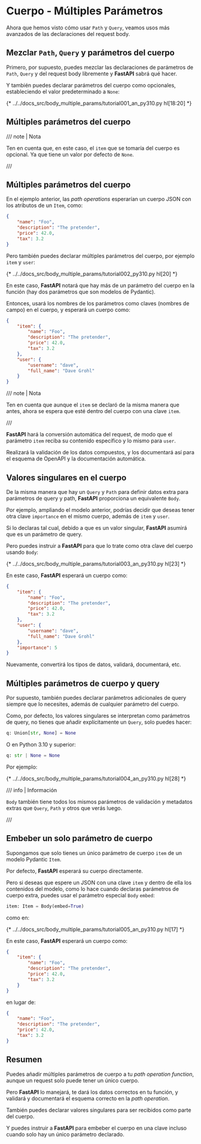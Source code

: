 # Cuerpo - Múltiples Parámetros

Ahora que hemos visto cómo usar `Path` y `Query`, veamos usos más avanzados de las declaraciones del request body.

## Mezclar `Path`, `Query` y parámetros del cuerpo

Primero, por supuesto, puedes mezclar las declaraciones de parámetros de `Path`, `Query` y del request body libremente y **FastAPI** sabrá qué hacer.

Y también puedes declarar parámetros del cuerpo como opcionales, estableciendo el valor predeterminado a `None`:

{* ../../docs_src/body_multiple_params/tutorial001_an_py310.py hl[18:20] *}

## Múltiples parámetros del cuerpo

/// note | Nota

Ten en cuenta que, en este caso, el `item` que se tomaría del cuerpo es opcional. Ya que tiene un valor por defecto de `None`.

///

## Múltiples parámetros del cuerpo

En el ejemplo anterior, las *path operations* esperarían un cuerpo JSON con los atributos de un `Item`, como:

```JSON
{
    "name": "Foo",
    "description": "The pretender",
    "price": 42.0,
    "tax": 3.2
}
```

Pero también puedes declarar múltiples parámetros del cuerpo, por ejemplo `item` y `user`:

{* ../../docs_src/body_multiple_params/tutorial002_py310.py hl[20] *}

En este caso, **FastAPI** notará que hay más de un parámetro del cuerpo en la función (hay dos parámetros que son modelos de Pydantic).

Entonces, usará los nombres de los parámetros como claves (nombres de campo) en el cuerpo, y esperará un cuerpo como:

```JSON
{
    "item": {
        "name": "Foo",
        "description": "The pretender",
        "price": 42.0,
        "tax": 3.2
    },
    "user": {
        "username": "dave",
        "full_name": "Dave Grohl"
    }
}
```

/// note | Nota

Ten en cuenta que aunque el `item` se declaró de la misma manera que antes, ahora se espera que esté dentro del cuerpo con una clave `item`.

///

**FastAPI** hará la conversión automática del request, de modo que el parámetro `item` reciba su contenido específico y lo mismo para `user`.

Realizará la validación de los datos compuestos, y los documentará así para el esquema de OpenAPI y la documentación automática.

## Valores singulares en el cuerpo

De la misma manera que hay un `Query` y `Path` para definir datos extra para parámetros de query y path, **FastAPI** proporciona un equivalente `Body`.

Por ejemplo, ampliando el modelo anterior, podrías decidir que deseas tener otra clave `importance` en el mismo cuerpo, además de `item` y `user`.

Si lo declaras tal cual, debido a que es un valor singular, **FastAPI** asumirá que es un parámetro de query.

Pero puedes instruir a **FastAPI** para que lo trate como otra clave del cuerpo usando `Body`:

{* ../../docs_src/body_multiple_params/tutorial003_an_py310.py hl[23] *}

En este caso, **FastAPI** esperará un cuerpo como:

```JSON
{
    "item": {
        "name": "Foo",
        "description": "The pretender",
        "price": 42.0,
        "tax": 3.2
    },
    "user": {
        "username": "dave",
        "full_name": "Dave Grohl"
    },
    "importance": 5
}
```

Nuevamente, convertirá los tipos de datos, validará, documentará, etc.

## Múltiples parámetros de cuerpo y query

Por supuesto, también puedes declarar parámetros adicionales de query siempre que lo necesites, además de cualquier parámetro del cuerpo.

Como, por defecto, los valores singulares se interpretan como parámetros de query, no tienes que añadir explícitamente un `Query`, solo puedes hacer:

```Python
q: Union[str, None] = None
```

O en Python 3.10 y superior:

```Python
q: str | None = None
```

Por ejemplo:

{* ../../docs_src/body_multiple_params/tutorial004_an_py310.py hl[28] *}

/// info | Información

`Body` también tiene todos los mismos parámetros de validación y metadatos extras que `Query`, `Path` y otros que verás luego.

///

## Embeber un solo parámetro de cuerpo

Supongamos que solo tienes un único parámetro de cuerpo `item` de un modelo Pydantic `Item`.

Por defecto, **FastAPI** esperará su cuerpo directamente.

Pero si deseas que espere un JSON con una clave `item` y dentro de ella los contenidos del modelo, como lo hace cuando declaras parámetros de cuerpo extra, puedes usar el parámetro especial `Body` `embed`:

```Python
item: Item = Body(embed=True)
```

como en:

{* ../../docs_src/body_multiple_params/tutorial005_an_py310.py hl[17] *}

En este caso, **FastAPI** esperará un cuerpo como:

```JSON hl_lines="2"
{
    "item": {
        "name": "Foo",
        "description": "The pretender",
        "price": 42.0,
        "tax": 3.2
    }
}
```

en lugar de:

```JSON
{
    "name": "Foo",
    "description": "The pretender",
    "price": 42.0,
    "tax": 3.2
}
```

## Resumen

Puedes añadir múltiples parámetros de cuerpo a tu *path operation function*, aunque un request solo puede tener un único cuerpo.

Pero **FastAPI** lo manejará, te dará los datos correctos en tu función, y validará y documentará el esquema correcto en la *path operation*.

También puedes declarar valores singulares para ser recibidos como parte del cuerpo.

Y puedes instruir a **FastAPI** para embeber el cuerpo en una clave incluso cuando solo hay un único parámetro declarado.
